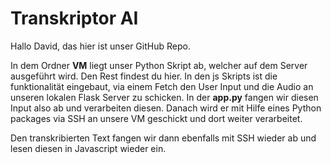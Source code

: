 # Transkriptor AI

Hallo David, das hier ist unser GitHub Repo.

In dem Ordner **VM** liegt unser Python Skript ab, welcher auf dem Server ausgeführt wird. 
Den Rest findest du hier. In den js Skripts ist die funktionalität eingebaut, via einem Fetch den User Input und die Audio an unseren lokalen Flask Server zu schicken.
In der **app.py** fangen wir diesen Input also ab und verarbeiten diesen. Danach wird er mit Hilfe eines Python packages via SSH an unsere VM geschickt und dort weiter verarbeitet.

Den transkribierten Text fangen wir dann ebenfalls mit SSH wieder ab und lesen diesen in Javascript wieder ein. 